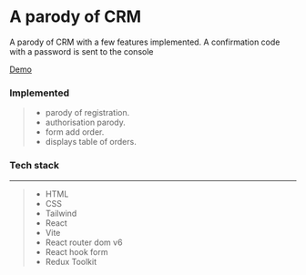 # A parody of CRM

A parody of CRM with a few features implemented.
A confirmation code with a password is sent to the console

[Demo](https://react-project-alpha-seven.vercel.app/)

### Implemented

> - parody of registration.
> - authorisation parody.
> - form add order.
> - displays table of orders.

### Tech stack

---

> - HTML
> - CSS
> - Tailwind
> - React
> - Vite
> - React router dom v6
> - React hook form
> - Redux Toolkit
